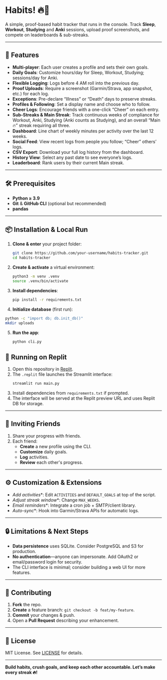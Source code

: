 # Habits! 🔥🔪

A simple, proof-based habit tracker that runs in the console.
Track **Sleep**, **Workout**, **Studying** and **Anki** sessions, upload proof screenshots, and compete on leaderboards & sub-streaks.

---

## 🚀 Features

- **Multi-player**: Each user creates a profile and sets their own goals.  
- **Daily Goals**: Customize hours/day for Sleep, Workout, Studying; sessions/day for Anki.  
- **Flexible Logging**: Logs before 4 AM roll into the previous day.  
- **Proof Uploads**: Require a screenshot (Garmin/Strava, app snapshot, etc.) for each log.
- **Exceptions**: Pre-declare “Illness” or “Death” days to preserve streaks.
- **Profiles & Following**: Set a display name and choose who to follow.
- **Cheer Logs**: Encourage friends with a one-click “Cheer” on each entry.
- **Sub-Streaks & Main Streak**: Track continuous weeks of compliance for Workout, Anki, Studying (Anki counts as Studying), and an overall “Main 🔥” streak requiring all three.
- **Dashboard**: Line chart of weekly minutes per activity over the last 12 weeks.
- **Social Feed**: View recent logs from people you follow; “Cheer” others’ logs.
- **CSV Export**: Download your full log history from the dashboard.
- **History View**: Select any past date to see everyone’s logs.  
- **Leaderboard**: Rank users by their current Main streak.

---

## 🛠️ Prerequisites

- **Python ≥ 3.9**  
- **Git** & **GitHub CLI** (optional but recommended)  
- **pandas**

---

## 📦 Installation & Local Run

1. **Clone & enter** your project folder:
   ```bash
   git clone https://github.com/your-username/habits-tracker.git
   cd habits-tracker
   ```

2. **Create & activate** a virtual environment:

   ```bash
   python3 -m venv .venv
   source .venv/bin/activate
   ```

3. **Install dependencies**:

   ```bash
   pip install -r requirements.txt
   ```
4. **Initialize database** (first run):

```bash
python -c "import db; db.init_db()"
mkdir uploads
```

5. **Run the app**:

   ```bash
   python cli.py
   ```

## 🚀 Running on Replit

1. Open this repository in [Replit](https://replit.com/).
2. The `.replit` file launches the Streamlit interface:
   ```bash
   streamlit run main.py
   ```
3. Install dependencies from `requirements.txt` if prompted.
4. The interface will be served at the Replit preview URL and uses Replit DB for storage.

---

## 👥 Inviting Friends

1. Share your progress with friends.
2. Each friend:
   * **Create** a new profile using the CLI.
   * **Customize** daily goals.
   * **Log** activities.
   * **Review** each other's progress.
---

## ⚙️ Customization & Extensions

* *Add activities**: Edit `ACTIVITIES` and `DEFAULT_GOALS` at top of the script.
* *Adjust streak window**: Change `MAX_WEEKS`.
* *Email reminders**: Integrate a cron job + SMTP/client library.
* *Auto-sync**: Hook into Garmin/Strava APIs for automatic logs.

---

## 🔒 Limitations & Next Steps

* **Data persistence** uses SQLite. Consider PostgreSQL and S3 for production.
* **No authentication**—anyone can impersonate. Add OAuth2 or email/password login for security.
* The CLI interface is minimal; consider building a web UI for more features.
---

## 🤝 Contributing

1. **Fork** the repo.
2. **Create** a feature branch: `git checkout -b feat/my-feature`.
3. **Commit** your changes & push.
4. Open a **Pull Request** describing your enhancement.

---

## 📜 License

MIT License. See [LICENSE](LICENSE) for details.

---

**Build habits, crush goals, and keep each other accountable. Let’s make every streak 🔥!**



